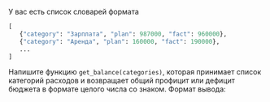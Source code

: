 У вас есть список словарей формата 

```python
[
   {"category": "Зарплата", "plan": 987000, "fact": 960000},
   {"category": "Аренда", "plan": 160000, "fact": 190000},
   ...
]
```

Напишите функцию `get_balance(categories)`, которая принимает список категорий расходов и возвращает общий профицит или дефицит бюджета в формате целого числа со знаком. Формат вывода: